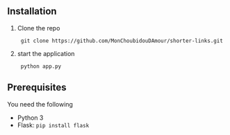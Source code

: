 ## Installation

1. Clone the repo

   ```shell
    git clone https://github.com/MonChoubidouDAmour/shorter-links.git
   ```

2. start the application
   ```shell
    python app.py
   ```

## Prerequisites

You need the following

- Python 3
- Flask: `pip install flask`
